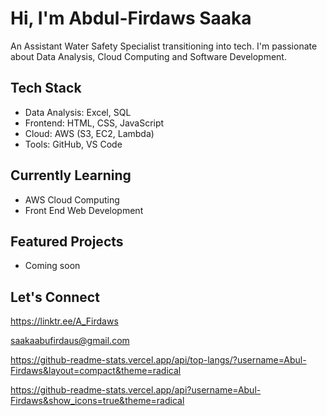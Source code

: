 
# Hi, I'm Abdul-Firdaws Saaka
An Assistant Water Safety Specialist transitioning into tech. I'm passionate about Data Analysis, Cloud Computing and Software Development.
## Tech Stack
- Data Analysis: Excel, SQL
- Frontend: HTML, CSS, JavaScript
- Cloud: AWS (S3, EC2, Lambda)
- Tools: GitHub, VS Code
## Currently Learning
- AWS Cloud Computing
- Front End Web Development 
## Featured Projects
- Coming soon
## Let's Connect
https://linktr.ee/A_Firdaws

saakaabufirdaus@gmail.com

https://github-readme-stats.vercel.app/api/top-langs/?username=Abul-Firdaws&layout=compact&theme=radical

https://github-readme-stats.vercel.app/api?username=Abul-Firdaws&show_icons=true&theme=radical
